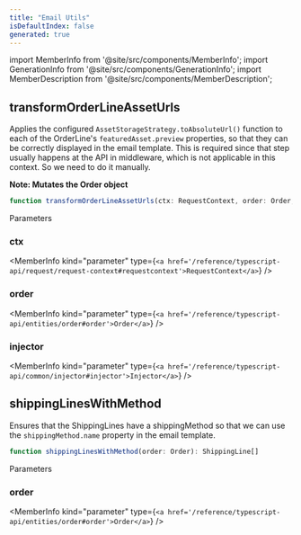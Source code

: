 ```yaml
---
title: "Email Utils"
isDefaultIndex: false
generated: true
---
```

<!-- This file was generated from the Vendure source. Do not modify. Instead, re-run the "docs:build" script -->
import MemberInfo from '@site/src/components/MemberInfo';
import GenerationInfo from '@site/src/components/GenerationInfo';
import MemberDescription from '@site/src/components/MemberDescription';


## transformOrderLineAssetUrls

<GenerationInfo sourceFile="packages/email-plugin/src/handler/default-email-handlers.ts" sourceLine="106" packageName="@vendure/email-plugin" />

Applies the configured `AssetStorageStrategy.toAbsoluteUrl()` function to each of the
OrderLine's `featuredAsset.preview` properties, so that they can be correctly displayed
in the email template.
This is required since that step usually happens at the API in middleware, which is not
applicable in this context. So we need to do it manually.

**Note: Mutates the Order object**

```ts title="Signature"
function transformOrderLineAssetUrls(ctx: RequestContext, order: Order, injector: Injector): Order
```
Parameters

### ctx

<MemberInfo kind="parameter" type={`<a href='/reference/typescript-api/request/request-context#requestcontext'>RequestContext</a>`} />

### order

<MemberInfo kind="parameter" type={`<a href='/reference/typescript-api/entities/order#order'>Order</a>`} />

### injector

<MemberInfo kind="parameter" type={`<a href='/reference/typescript-api/common/injector#injector'>Injector</a>`} />



## shippingLinesWithMethod

<GenerationInfo sourceFile="packages/email-plugin/src/handler/default-email-handlers.ts" sourceLine="127" packageName="@vendure/email-plugin" />

Ensures that the ShippingLines have a shippingMethod so that we can use the
`shippingMethod.name` property in the email template.

```ts title="Signature"
function shippingLinesWithMethod(order: Order): ShippingLine[]
```
Parameters

### order

<MemberInfo kind="parameter" type={`<a href='/reference/typescript-api/entities/order#order'>Order</a>`} />

